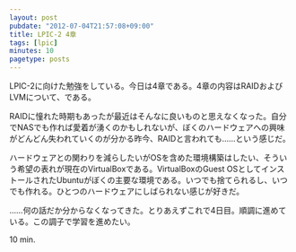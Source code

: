 ```yaml
---
layout: post
pubdate: "2012-07-04T21:57:08+09:00"
title: LPIC-2 4章
tags: [lpic]
minutes: 10
pagetype: posts
---
```

LPIC-2に向けた勉強をしている。今日は4章である。4章の内容はRAIDおよびLVMについて、である。

RAIDに憧れた時期もあったが最近はそんなに良いものと思えなくなった。自分でNASでも作れば愛着が湧くのかもしれないが、ぼくのハードウェアへの興味がどんどん失われていくのが分かる昨今、RAIDと言われても……という感じだ。

ハードウェアとの関わりを減らしたいがOSを含めた環境構築はしたい、そういう希望の表れが現在のVirtualBoxである。VirtualBoxのGuest OSとしてインストールされたUbuntuがぼくの主要な環境である。いつでも捨てられるし、いつでも作れる。ひとつのハードウェアにしばられない感じが好きだ。

……何の話だか分からなくなってきた。とりあえずこれで4日目。順調に進めている。この調子で学習を進めたい。

10 min.
